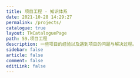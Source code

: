 ```yaml
---
title: 项目工程 - 知识体系
date: 2021-10-28 14:29:27
permalink: /projects/
catalogue: true
layout: TkCataloguePage
path: 59.项目工程
description: 一些项目的经验以及遇到项目的问题与解决过程。
sidebar: false
article: false
comment: false
editLink: false
---
```

